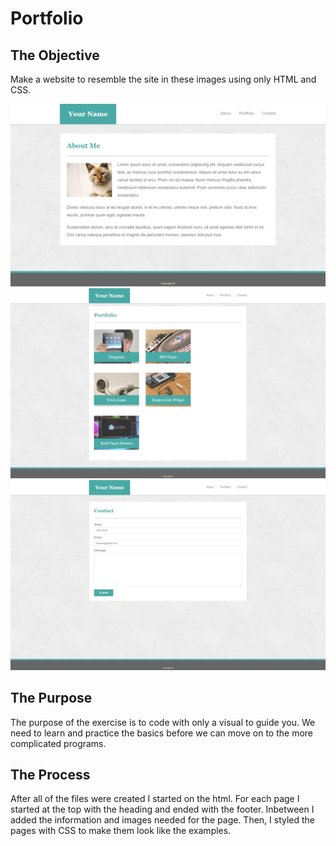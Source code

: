 # Portfolio

## The Objective 

Make a website to resemble the site in these images using only HTML and CSS. 

![about me](./README_images/portfolio-about-me.png)
![about me](./README_images/portfolio-gallery.png)
![about me](./README_images/portfolio-contact.png)


## The Purpose 

The purpose of the exercise is to code with only a visual to guide you. We need to learn and practice the basics before we can move on to the more complicated programs. 


## The Process

After all of the files were created I started on the html. For each page I started at the top with the heading and ended with the footer. Inbetween I added the information and images needed for the page. Then, I styled the pages with CSS to make them look like the examples. 

